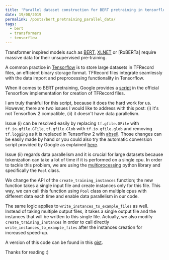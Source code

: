 ```yaml
---
title: 'Parallel dataset construction for BERT pretraining in tensorflow 2'
date: 19/08/2019
permalink: /posts/bert_pretraining_parallel_data/
tags:
  - bert
  - transformers
  - tensorflow
---
```


Transformer inspired models such as [BERT](), [XLNET]() or [RoBERTa] require
massive data for their unsupervised pre-training.

A common practice in [Tensorflow]() is to store large datasets in
TFRecord files, an efficient binary storage format. TFRecord files integrate
seamlessly with the data import and preprocessing functionality in Tensorflow.

When it comes to BERT pretraining, Google provides a [script](https://github.com/google-research/bert/blob/master/create_pretraining_data.py)
in the official Tensorflow implementation for creation of TFRecord files.

I am truly thankful for this script, because it does the hard work for us.
However, there are two issues I would like to address with this post: (i) it's
not Tensorflow 2 compatible, (ii) it doesn't have data parallelism.

Issue (i) can be resolved easily by replacing `tf.gfile.GFile` with
`tf.io.gfile.GFile`, `tf.gfile.Glob` with `tf.io.gfile.glob` and removing
`tf.logging` as it is replaced in Tensorflow 2 with [abseil](https://github.com/abseil/abseil-py).
Those changes can be easily made by hand or you could also try the automatic conversion script provided
by Google as explained [here](https://www.tensorflow.org/beta/guide/upgrade).

Issue (ii) regards data parallelism and it is crucial for large datasets
because tokenization can take a lot of time if it is performed on a single
cpu. In order to tackle this problem, we are using the [multiprocessing](https://docs.python.org/2/library/multiprocessing.html#module-multiprocessing)
python library and specifically the `Pool` class.


We change the API of the `create_training_instances` function; the new function takes a single
input file and create instances only for this file. This way, we can call this function
using `Pool` class on multiple cpus with different data each time and enable
data parallelism in our code.

The same logic applies to `write_instances_to_example_files` as well. Instead of
taking multiple output files, it takes a single output file and the instances that
will be written to this single file. Actually, we also modify `create_training_instances` in order to call
directly `write_instances_to_example_files` after the instances creation for
increased speed-up.

A version of this code can be found in this [gist](https://gist.github.com/giannisdaras/c1d6c08f52c0b5b7d6301fb6e1986a44).

Thanks for reading :)  
